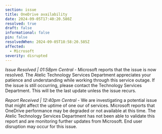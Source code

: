 ```yaml
---
section: issue
title: OneDrive availability
date: 2024-09-05T17:40:20.580Z
resolved: true
draft: false
informational: false
pin: false
resolvedWhen: 2024-09-05T18:58:20.585Z
affected:
  - Microsoft
severity: disrupted
---
```

*Issue Resolved | 01:58pm Central* - Microsoft reports that the issue is now resolved. The Atelic Technology Services Department appreciates your patience and understanding while working through this service outage. If the issue is still occurring, please contact the Technology Services Department. This will be the last update unless the issue recurs.

*Report Received | 12:40pm Central* - We are investigating a potential issue that might affect the uptime of one our of services. Microsoft reports that OneDrive performance may be degraded or not available at this time. The Atelic Technology Services Department has not been able to validate this report and are monitoring further updates from Microsoft. End user disruption may occur for this issue.
